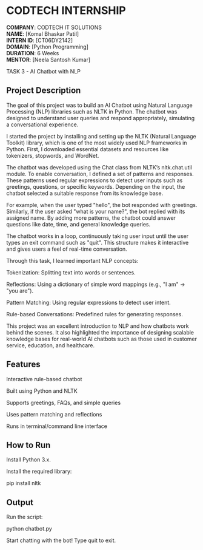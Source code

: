 
# CODTECH INTERNSHIP

**COMPANY**: CODTECH IT SOLUTIONS  
**NAME**: [Komal Bhaskar Patil]  
**INTERN ID**: [CT06DY2142]  
**DOMAIN**: [Python Programming]  
**DURATION**: 6 Weeks  
**MENTOR**: [Neela Santosh Kumar]  

TASK 3 - AI Chatbot with NLP

## Project Description

The goal of this project was to build an AI Chatbot using Natural Language Processing (NLP) libraries such as NLTK in Python. The chatbot was designed to understand user queries and respond appropriately, simulating a conversational experience.

I started the project by installing and setting up the NLTK (Natural Language Toolkit) library, which is one of the most widely used NLP frameworks in Python. First, I downloaded essential datasets and resources like tokenizers, stopwords, and WordNet.

The chatbot was developed using the Chat class from NLTK’s nltk.chat.util module. To enable conversation, I defined a set of patterns and responses. These patterns used regular expressions to detect user inputs such as greetings, questions, or specific keywords. Depending on the input, the chatbot selected a suitable response from its knowledge base.

For example, when the user typed "hello", the bot responded with greetings. Similarly, if the user asked "what is your name?", the bot replied with its assigned name. By adding more patterns, the chatbot could answer questions like date, time, and general knowledge queries.

The chatbot works in a loop, continuously taking user input until the user types an exit command such as "quit". This structure makes it interactive and gives users a feel of real-time conversation.

Through this task, I learned important NLP concepts:

Tokenization: Splitting text into words or sentences.

Reflections: Using a dictionary of simple word mappings (e.g., "I am" → "you are").

Pattern Matching: Using regular expressions to detect user intent.

Rule-based Conversations: Predefined rules for generating responses.

This project was an excellent introduction to NLP and how chatbots work behind the scenes. It also highlighted the importance of designing scalable knowledge bases for real-world AI chatbots such as those used in customer service, education, and healthcare.

## Features

Interactive rule-based chatbot

Built using Python and NLTK

Supports greetings, FAQs, and simple queries

Uses pattern matching and reflections

Runs in terminal/command line interface

## How to Run

Install Python 3.x.

Install the required library:

pip install nltk

## Output 


Run the script:

python chatbot.py


Start chatting with the bot! Type quit to exit.
